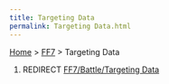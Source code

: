 ```yaml
---
title: Targeting Data
permalink: Targeting Data.html
---
```


[Home](../Main%20Page.md) > [FF7](../FF7.md) > Targeting Data

1.  REDIRECT [FF7/Battle/Targeting Data][]

  [FF7/Battle/Targeting Data]: Battle/Targeting%20Data.md "wikilink"
